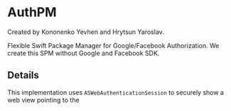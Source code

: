 # AuthPM

Created by Kononenko Yevhen and Hrytsun Yaroslav.

Flexible Swift Package Manager for Google/Facebook Authorization.
We create this SPM without Google and Facebook SDK.

## Details

This implementation uses `ASWebAuthenticationSession` to securely show a web view pointing to the 


